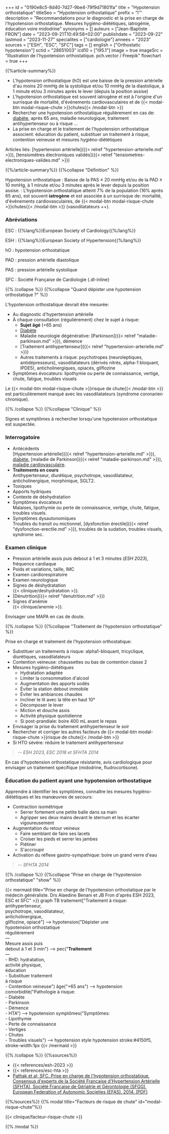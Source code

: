 +++
id = "0190e8c5-8d40-7d27-9be4-79f9d71801fa"
title = "Hypotension orthostatique"
titleSeo = "Hypotension orthostatique"
prefix = "l'"
description = "Recommandations pour le diagnostic et la prise en charge de l'hypotension orthostatique. Mesures hygiéno-diététiques, iatrogénie, éducation voire midodrine"
synonyms = []
auteurs = ["Jean-Baptiste FRON"]
date = "2023-09-21T10:49:58+02:00"
publishdate = "2023-09-22"
lastmod = "2023-11-27"
specialites = ["cardiologie"]
annees = "2023"
sources = ["ESH", "ESC", "SFC"]
tags = []
english = ["Orthostatic hypotension"]
sctid = "28651003"
icd10 = ["I95.1"]
image = true
imageSrc = "Illustration de l'hypotension orthostatique. pch.vector / Freepik"
flowchart = true
+++

{{%article-summary%}}

- L'hypotension orthostatique (hO) est une baisse de la pression artérielle d'au moins 20 mmHg de la systolique et/ou 10 mmHg de la diastolique, à 1 minute et/ou 3 minutes après le lever (depuis la position assise)
- L'hypotension orthostatique est souvent iatrogène et est à l'origine d'un surrisque de mortalité, d'événements cardiovasculaires et de {{< modal-btn modal-risque-chute >}}chutes{{< /modal-btn >}}
- Rechercher une hypotension orthostatique régulièrement en cas de: [diabète](/tags/diabete/), après 65 ans, maladie neurologique, traitement antihypertenseur ou à risque ...
- La prise en charge et le traitement de l'hypotension orthostatique associent: éducation du patient, substituer un traitement à risque, contention veineuse et mesures hygiéno-diététiques

Articles liés: [hypertension artérielle]({{< relref "hypertension-arterielle.md" >}}), [tensiomètres électroniques validés]({{< relref "tensiometres-electroniques-valides.md" >}})

{{%/article-summary%}}
{{%collapse "Définition" %}}

Hypotension orthostatique
: Baisse de la PAS ≥ 20 mmHg et/ou de la PAD ≥ 10 mmHg, à 1 minute et/ou 3 minutes après le lever depuis la position assise.
: L'hypotension orthostatique atteint 7% de la population (16% après 65 ans), est souvent **iatrogène** et est associée à un surrisque de: mortalité, d'événements cardiovasculaires, de {{< modal-btn modal-risque-chute >}}chutes{{< /modal-btn >}} (vasodilatateurs ++).

### Abréviations

ESC
: {{%lang%}}European Society of Cardiology{{%/lang%}}

ESH
: {{%lang%}}European Society of Hypertension{{%/lang%}}

hO
: hypotension orthostatique

PAD
: pression artérielle diastolique

PAS
: pression artérielle systolique

SFC
: Société Française de Cardiologie
{.dl-inline}

{{% /collapse %}}
{{%collapse "Quand dépister une hypotension orthostatique ?" %}}

L'hypotension orthostatique devrait être mesurée:

- Au diagnostic d'hypertension artérielle
- À chaque consultation (régulièrement) chez le sujet à risque:
  - **Sujet âgé** (+65 ans)
  - [Diabète](/tags/diabete/)
  - Maladie neurologie dégénérative: [Parkinson]({{< relref "maladie-parkinson.md" >}}), démence
  - [Traitement antihypertenseur]({{< relref "hypertension-arterielle.md" >}})
  - Autres traitements à risque: psychotropes (neuroleptiques, antidépresseurs), vasodilatateurs (dérivés nitrés, alpha-1 bloquant, IPDE5), anticholinergiques, opiacés, gliflozine
- Symptômes évocateurs: lipothymie ou perte de connaissance, vertige, chute, fatigue, troubles visuels

Le {{< modal-btn modal-risque-chute >}}risque de chute{{< /modal-btn >}} est particulièrement marqué avec les vasodilatateurs (syndrome coronarien chronique).

{{% /collapse %}}
{{%collapse "Clinique" %}}

Signes et symptômes à rechercher lorsqu'une hypotension orthostatique est suspectée.

### Interrogatoire

- Antécédents  
  [Hypertension artérielle]({{< relref "hypertension-arterielle.md" >}}), [diabète](/tags/diabete/), [maladie de Parkinson]({{< relref "maladie-parkinson.md" >}}), [maladie cardiovasculaire](/tags/risque-cardiovasculaire/).
- **Traitements en cours**  
  Antihypertenseur, diurétique, psychotrope, vasodilatateur, anticholinergique, morphinique, SGLT2.
- Toxiques
- Apports hydriques
- Contexte de déshydratation
- Symptômes évocateurs  
  Malaises, lipothymie ou perte de connaissance, vertige, chute, fatigue, troubles visuels.
- Symptômes dysautonomiques  
  Troubles du transit ou mictionnel, [dysfonction érectile]({{< relref "dysfonction-erectile.md" >}}), troubles de la sudation, troubles visuels, syndrome sec.

### Examen clinique

- Pression artérielle assis puis debout à 1 et 3 minutes (*ESH 2023*), fréquence cardiaque
- Poids et variations, taille, IMC
- Examen cardiorespiratoire
- Examen neurologique
- Signes de déshydratation  
  {{< clinique/deshydratation >}}.
- [Dénutrition]({{< relref "denutrition.md" >}})
- Signes d'anémie  
  {{< clinique/anemie >}}.

Envisager une MAPA en cas de doute.

{{% /collapse %}}
{{%collapse "Traitement de l'hypotension orthostatique" %}}

Prise en charge et traitement de l'hypotension orthostatique:

- Substituer un traitements à risque: alpha1-bloquant, tricyclique, diurétiques, vasodilatateurs
- Contention veineuse: chaussettes ou bas de contention classe 2
- Mesures hygiéno-diététiques
  - Hydratation adaptée
  - Limiter la consommation d'alcool
  - Augmentation des apports sodés
  - Éviter la station debout immobile
  - Éviter les ambiances chaudes
  - Incliner le lit avec la tête en haut 10°
  - Décomposer le lever
  - Miction et douche assis
  - Activité physique quotidienne
  - Si post-prandiale: boire 400 mL avant le repas
- Envisager la prise du traitement antihypertenseur le soir
- Rechercher et corriger les autres facteurs de {{< modal-btn modal-risque-chute >}}risque de chute{{< /modal-btn >}}
- Si HTO sévère: réduire le traitement antihypertenseur

> -- *ESH 2023, ESC 2018 et SFHTA 2014*

En cas d'hypotension orthostatique résistante, avis cardiologique pour envisager un traitement spécifique (midodrine, fludrocortisone).

### Éducation du patient ayant une hypotension orthostatique

Apprendre à identifier les symptômes, connaître les mesures hygiéno-diététiques et les manœuvres de secours:

- Contraction isométrique
  - Serrer fortement une petite balle dans sa main
  - Agripper ses deux mains devant le sternum et les écarter vigoureusement
- Augmentation du retour veineux
  - Faire semblant de faire ses lacets
  - Croiser les pieds et serrer les jambes
  - Piétiner
  - S'accroupir
- Activation du réflexe gastro-sympathique: boire un grand verre d'eau

> -- *SFHTA 2014*

{{% /collapse %}}
{{%collapse "Prise en charge de l'hypotension orthostatique" "show" %}}

{{< mermaid title="Prise en charge de l'hypotension orthostatique par le médecin généraliste. Drs Alaedine Benani et JB Fron d'après ESH 2023, ESC et SFC" >}}
graph TB
  traitement["Traitement à risque:<br>antihypertenseur,<br>psychotrope, vasodilatateur,<br>anticholinergique,<br>gliflozine, opiacé"] --> hypotension("Dépister une <br>hypotension orthostatique<br>régulièrement<br>—<br>Mesure assis puis<br>debout à 1 et 3 min") --> pec("<b>Traitement</b><br>—<br>- RHD: hydratation,<br>activité physique,<br>éducation<br>- Substituer traitement<br>à risque<br>- Contention veineuse")
  âge("+65 ans") --> hypotension
  comorbidité("Pathologie à risque:<br>- Diabète<br>- Parkinson<br>- Démence<br>- HTA") --> hypotension
  symptômes("Symptômes:<br>- Lipothymie<br>- Perte de connaissance<br>- Vertiges<br>- Chutes<br>- Troubles visuels") --> hypotension
  style hypotension stroke:#4150f5, stroke-width:1px
{{< /mermaid >}}

{{% /collapse %}}
{{%sources%}}

- {{< references/esh-2023 >}}
- {{< references/esc-hta >}}
- [Pathak et al; SFC. Prise en charge de l'hypotension orthostatique. Consensus d'experts de la Société Française d'Hypertension Artérielle (SFHTA), Société Française de Gériatrie et Gérontologie (SFGG), European Federation of Autonomic Societies (EFAS). 2014. (PDF)](https://sfhta.eu/wp-content/uploads/2012/07/Consensus_d_experts_decembre_2014_SFHTA.pdf)

{{%/sources%}}
{{% modal title="Facteurs de risque de chute" id="modal-risque-chute"%}}

{{< clinique/facteur-risque-chute >}}

{{% /modal %}}

